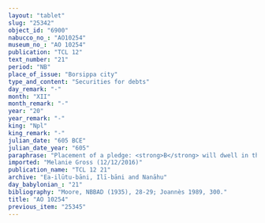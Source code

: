 ```yaml
---
layout: "tablet"
slug: "25342"
object_id: "6900"
nabucco_no_: "AO10254"
museum_no_: "AO 10254"
publication: "TCL 12"
text_number: "21"
period: "NB"
place_of_issue: "Borsippa city"
type_and_content: "Securities for debts"
day_remark: "-"
month: "XII"
month_remark: "-"
year: "20"
year_remark: "-"
king: "Npl"
king_remark: "-"
julian_date: "605 BCE"
julian_date_year: "605"
paraphrase: "Placement of a pledge: <strong>B</strong> will dwell in the house of <strong>A</strong> for 20 minas of silver by 1/12 alloy per shekel (1 <em>&scaron;iqil gir&ecirc;</em>), property (<em>nikkassu</em>). It is pledged to the creditor in lieu of paying interest (antichretic pledge). 5 witnesses (including Aplāya//Ilī-bāni and Nab&ucirc;-kudurri-uṣur//Ilī-bāni) and the scribe.<br /> &nbsp;<br /> <strong>A</strong> = Nab&ucirc;-nādin-&scaron;umi/Nab&ucirc;-mukīn-apli//Siyāti; <strong>B</strong> = Nab&ucirc;-mukīn-zēri/Aplāya//Ilī-bāni; Scribe = Nab&ucirc;-ēṭir-nap&scaron;āti/&Scaron;abrū<br /> &nbsp;"
imported: "Melanie Gross (12/12/2016)"
publication_name: "TCL 12 21"
archive: "Ea-ilūtu-bāni, Ilī-bāni and Nanāhu"
day_babylonian_: "21"
bibliography: "Moore, NBBAD (1935), 28-29; Joannès 1989, 300."
title: "AO 10254"
previous_item: "25345"
---
```

